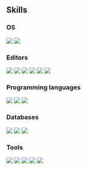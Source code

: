 ## Skills
### OS
![](https://img.shields.io/badge/Windows-0078D6.svg?logo=Windows&logoColor=black)
![](https://img.shields.io/badge/Ubuntu-E95420.svg?logo=Ubuntu&logoColor=white)

### Editors

![](https://img.shields.io/badge/R%20Studio-75AADB?logo=rstudio&logoColor=white)
![](https://img.shields.io/badge/Visual%20Studio%20Code-0078d7.svg?logo=visual-studio-code&logoColor=white)
![](https://img.shields.io/badge/Spyder-CC0000?style=for-the-badges&logo=spyderide)
![](https://img.shields.io/badge/Jupyter%20Notebook-F37626?logo=jupyter&logoColor=white)
![](https://img.shields.io/badge/Sublime%20Text-FF9800?style=for-the-badges&logo=sublimetext)
![](https://img.shields.io/badge/Google%20Colab-F9AB00?logo=google-colab&logoColor=white)


### Programming languages
![](https://img.shields.io/badge/Python-31A8FF.svg?logo=python&logoColor=white)
![](https://img.shields.io/badge/R-276DC3.svg?logo=R&logoColor=white)
![](https://img.shields.io/badge/JavaScript-F7DF1E?style=for-the-badges&logo=javascript)


### Databases 
![](https://img.shields.io/badge/MySQL-4479A1.svg?logo=mysql&logoColor=white)
![](https://img.shields.io/badge/MongoDB-47A248.svg?logo=mongodb&logoColor=white)
![](https://img.shields.io/badge/Neo4j-008CC1.svg?logo=neo4j&logoColor=white)

### Tools
![](https://img.shields.io/badge/markdown-000000.svg?logo=markdown&logoColor=white)
![](https://img.shields.io/badge/LaTeX-008080.svg?logo=latex&logoColor=white)
![](https://img.shields.io/badge/Terminal-4D4D4D.svg?logo=WindowsTerminal&logoColor=white)
![](https://img.shields.io/badge/PyPi-3775A9?style=for-the-badges&logo=pypi)
![](https://img.shields.io/badge/Microsoft%20Excel-217346?logo=microsoft-excel&logoColor=white)